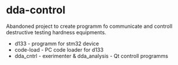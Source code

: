 # dda-control
Abandoned project to create programm fo communicate and controll destructive testing hardness equipments.
* d133 - programm for stm32 device
* code-load - PC code loader for d133
* dda_cntrl - exerimenter &  dda_analysis - Qt controll programms
